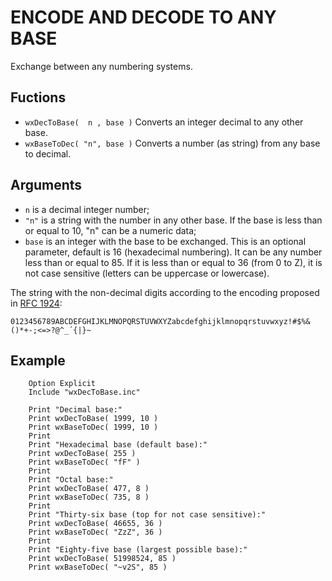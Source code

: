 ENCODE AND DECODE TO ANY BASE
=============================

Exchange between any numbering systems.

 
Fuctions
--------

* `wxDecToBase(  n , base )`      Converts an integer decimal to any other base.
* `wxBaseToDec( "n", base )`      Converts a number (as string) from any base to decimal.


Arguments
---------

* `n`    is a decimal integer number; 
* `"n"`  is a string with the number in any other base. If the base is less than or 
         equal to 10, "n" can be a numeric data;
* `base` is an integer with the base to be exchanged. This is an optional parameter,
         default is 16 (hexadecimal numbering). It can be any number less than or equal 
         to 85. If it is less than or equal to 36 (from 0 to Z), it is not case sensitive 
         (letters can be uppercase or lowercase).

The string with the non-decimal digits according to the encoding proposed in 
[RFC 1924](https://www.rfc-editor.org/rfc/rfc1924):

`0123456789ABCDEFGHIJKLMNOPQRSTUVWXYZabcdefghijklmnopqrstuvwxyz!#$%&()*+-;<=>?@^_´{|}~`


Example
-------

        Option Explicit
        Include "wxDecToBase.inc"
        
        Print "Decimal base:"
        Print wxDecToBase( 1999, 10 )
        Print wxBaseToDec( 1999, 10 )
        Print
        Print "Hexadecimal base (default base):"
        Print wxDecToBase( 255 )
        Print wxBaseToDec( "fF" )
        Print
        Print "Octal base:"
        Print wxDecToBase( 477, 8 )
        Print wxBaseToDec( 735, 8 )
        Print
        Print "Thirty-six base (top for not case sensitive):"
        Print wxDecToBase( 46655, 36 )
        Print wxBaseToDec( "ZzZ", 36 )
        Print
        Print "Eighty-five base (largest possible base):"
        Print wxDecToBase( 51998524, 85 )
        Print wxBaseToDec( "~v2S", 85 )
